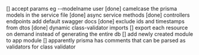 [] accept params eg --modelname user
[done] camelcase the prisma models in the service file
[done] async service methods
[done] controllers endpoints add default swagger docs
[done] exclude ids and timestamps from dtos
[done] dynamic class-validator imports
[] export each resource on demand instead of generating the entire db
[] add newly created module to app module
[] apparently prisma has comments that can be parsed as validators for class validator